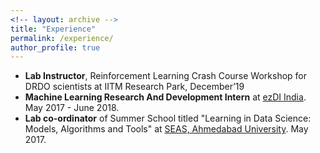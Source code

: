 ```yaml
---
<!-- layout: archive -->
title: "Experience"
permalink: /experience/
author_profile: true
---
```

* **Lab Instructor**, Reinforcement Learning Crash Course Workshop for DRDO scientists at IITM Research Park, December’19
* **Machine Learning Research And Development Intern** at [ezDI India](https://www.ezdi.com/). May 2017 - June 2018.
* **Lab co-ordinator** of Summer School  titled "Learning in Data Science: Models, Algorithms and Tools" at [SEAS, Ahmedabad University](https://ahduni.edu.in/seas/). May 2017.
